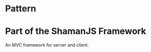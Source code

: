 # Pattern

Part of the ShamanJS Framework
==============================

An MVC framework for server and client.
